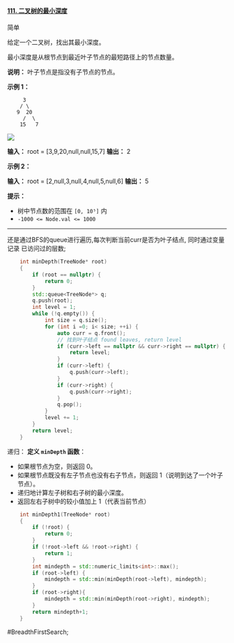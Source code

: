 #### [111. 二叉树的最小深度](https://leetcode.cn/problems/minimum-depth-of-binary-tree/)

简单

给定一个二叉树，找出其最小深度。

最小深度是从根节点到最近叶子节点的最短路径上的节点数量。

**说明：** 叶子节点是指没有子节点的节点。

**示例 1：**


```
     3
    / \
   9  20
     /  \
    15   7
```
![](https://assets.leetcode.com/uploads/2020/10/12/ex_depth.jpg)

**输入：** root = [3,9,20,null,null,15,7]
**输出：** 2

**示例 2：**

**输入：** root = [2,null,3,null,4,null,5,null,6]
**输出：** 5

**提示：**

- 树中节点数的范围在 `[0, 10⁵]` 内
- `-1000 <= Node.val <= 1000`

---- ----

还是通过BFS的queue进行遍历,每次判断当前curr是否为叶子结点,
同时通过变量记录 已访问过的层数;
```cpp
    int minDepth(TreeNode* root)
    {
        if (root == nullptr) {
            return 0;
        }
        std::queue<TreeNode*> q;
        q.push(root);
        int level = 1;
        while (!q.empty()) {
            int size = q.size();
            for (int i =0; i< size; ++i) {
                auto curr = q.front();
                // 找到叶子结点 found leaves, return level
                if (curr->left == nullptr && curr->right == nullptr) {
                    return level;
                }
                if (curr->left) {
                    q.push(curr->left);
                }
                if (curr->right) {
                    q.push(curr->right);
                }
                q.pop();
            }
            level += 1;
        }
        return level;
    }
```

递归：
**定义 `minDepth` 函数**：
- 如果根节点为空，则返回 0。
- 如果根节点既没有左子节点也没有右子节点，则返回 1（说明到达了一个叶子节点）。
- 递归地计算左子树和右子树的最小深度。
- 返回左右子树中的较小值加上 1（代表当前节点）
```cpp
    int minDepth1(TreeNode* root)
    {
        if (!root) {
            return 0;
        }
        if (!root->left && !root->right) {
            return 1;
        }
        int mindepth = std::numeric_limits<int>::max();
        if (root->left) {
            mindepth = std::min(minDepth(root->left), mindepth);
        }
        if (root->right){
            mindepth = std::min(minDepth(root->right), mindepth);
        }
        return mindepth+1;
    }
```
#BreadthFirstSearch;
